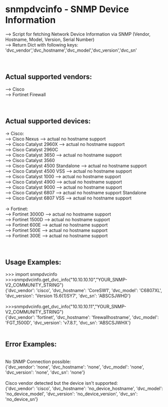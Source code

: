 # snmpdvcinfo - SNMP Device Information
--> Script for fetching Network Device Information via SNMP (Vendor, Hostname, Model, Version, Serial Number) <br />
--> Return Dict with following keys: 'dvc_vendor','dvc_hostname','dvc_model','dvc_version','dvc_sn' <br />
<br />
<br />
## Actual supported vendors:
--> Cisco<br />
--> Fortinet Firewall<br />
<br />
<br />
## Actual supported devices:
-> Cisco: <br />
--> Cisco Nexus   --> actual no hostname support<br />
--> Cisco Catalyst 2960X   --> actual no hostname support <br />
--> Cisco Catalyst 2960C <br />
--> Cisco Catalyst 3650   --> actual no hostname support <br />
--> Cisco Catalyst 3560 <br />
--> Cisco Catalyst 4500 Standalone   --> actual no hostname support<br />
--> Cisco Catalyst 4500 VSS   --> actual no hostname support<br />
--> Cisco Catalyst 1000   --> actual no hostname support <br />
--> Cisco Catalyst 4900   --> actual no hostname support <br />
--> Cisco Catalyst 9000   --> actual no hostname support <br />
--> Cisco Catalyst 6807   --> actual no hostname support Standalone <br />
--> Cisco Catalyst 6807 VSS   --> actual no hostname support <br />
<br />
-> Fortinet: <br />
--> Fortinet 3000D   --> actual no hostname support<br />
--> Fortinet 1500D   --> actual no hostname support<br />
--> Fortinet 600E   --> actual no hostname support<br />
--> Fortinet 500E   --> actual no hostname support<br />
--> Fortinet 300E   --> actual no hostname support<br />
<br />
<br />
## Usage Examples:
\>>> import snmpdvcinfo <br />
\>>>snmpdvcinfo.get_dvc_info("10.10.10.10","YOUR_SNMP-V2_COMMUNITY_STRING")  <br />
{'dvc_vendor': 'cisco', 'dvc_hostname': 'CoreSW1', 'dvc_model': 'C6807XL', 'dvc_version': 'Version 15.6(1)SY7', 'dvc_sn': 'ABSCSJWHD'}<br />
<br />
\>>>snmpdvcinfo.get_dvc_info("10.10.10.11","YOUR_SNMP-V2_COMMUNITY_STRING")  <br />
{'dvc_vendor': 'fortinet', 'dvc_hostname': 'firewallhostname', 'dvc_model': 'FGT_1500D', 'dvc_version': 'v7.8.1', 'dvc_sn': 'ABSCSJWHX'}<br />
<br />
## Error Examples:
<br />
No SNMP Connection possible:<br />
{'dvc_vendor': 'none', 'dvc_hostname': 'none', 'dvc_model': 'none', 'dvc_version': 'none', 'dvc_sn': 'none'}<br />
<br />
Cisco vendor detected but the device isn't supported:<br />
{'dvc_vendor': 'cisco', 'dvc_hostname': 'no_device_hostname', 'dvc_model': 'no_device_model', 'dvc_version': 'no_device_version', 'dvc_sn': 'no_device_sn'}

